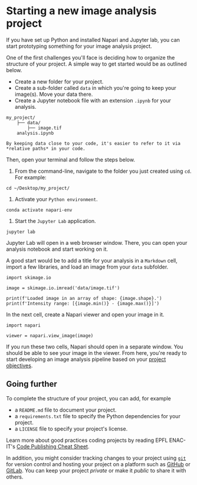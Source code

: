 # Starting a new image analysis project

If you have set up Python and installed Napari and Jupyter lab, you can start prototyping something for your image analysis project.

One of the first challenges you'll face is deciding how to organize the structure of your project. A simple way to get started would be as outlined below.

- Create a new folder for your project.
- Create a sub-folder called `data` in which you're going to keep your image(s). Move your data there.
- Create a Jupyter notebook file with an extension `.ipynb` for your analysis.

```
my_project/
    ├── data/
        ├── image.tif
    analysis.ipynb
```

```{tip}
By keeping data close to your code, it's easier to refer to it via *relative paths* in your code.
```

Then, open your terminal and follow the steps below.

1. From the command-line, navigate to the folder you just created using `cd`. For example:
```
cd ~/Desktop/my_project/
```
1. Activate your `Python environment`.
```
conda activate napari-env
```
1. Start the `Jupyter Lab` application.
```
jupyter lab
```

Jupyter Lab will open in a web browser window. There, you can open your analysis notebook and start working on it.

A good start would be to add a title for your analysis in a `Markdown` cell, import a few libraries, and load an image from your `data` subfolder.

```{code} python
import skimage.io

image = skimage.io.imread('data/image.tif')

print(f'Loaded image in an array of shape: {image.shape}.')
print(f'Intensity range: [{image.min()} - {image.max()}]')
```

In the next cell, create a Napari viewer and open your image in it.

```
import napari

viewer = napari.view_image(image)
```

If you run these two cells, Napari should open in a separate window. You should be able to see your image in the viewer. From here, you're ready to start developing an image analysis pipeline based on your [project objectives](https://docs.google.com/document/d/1NUFKOpXunjs9hOxmn5RvLNrfcF0DhXfgoVGIL3-eXiA/).

## Going further

To complete the structure of your project, you can add, for example

- a `README.md` file to document your project.
- a `requirements.txt` file to specify the Python dependencies for your project.
- a `LICENSE` file to specify your project's license.

Learn more about good practices coding projects by reading EPFL ENAC-IT's [Code Publishing Cheat Sheet](https://www.epfl.ch/schools/enac/wp-content/uploads/2022/06/ENAC-IT4R_Code_Publishing_Cheat_Sheet.pdf).

In addition, you might consider tracking changes to your project using [`git`](https://git-scm.com/book/en/v2/Getting-Started-About-Version-Control) for version control and hosting your project on a platform such as [GitHub](https://github.com/) or [GitLab](https://gitlab.com/). You can keep your project *private* or make it *public* to share it with others.
